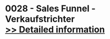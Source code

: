 # 0028 - Sales Funnel - Verkaufstrichter<br />[>> Detailed information](https://secure.shareit.com/shareit/product.html?productid=300741440&affiliateid=200057808)